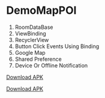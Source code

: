 # DemoMapPOI
1. RoomDataBase
2. ViewBinding
3. RecyclerView
4. Button Click Events Using Binding
5. Google Map
6. Shared Preference 
7. Device Or Offline Notification 


[Download APK](https://github.com/63Ashfaque/DemoMapPOI/tree/main/app/build/outputs/apk/debug/app-debug.apk)


[Download APK](https://github.com/63Ashfaque/DemoMapPOI/tree/main/app/build/outputs/apk/debug/app-debug.apk)
